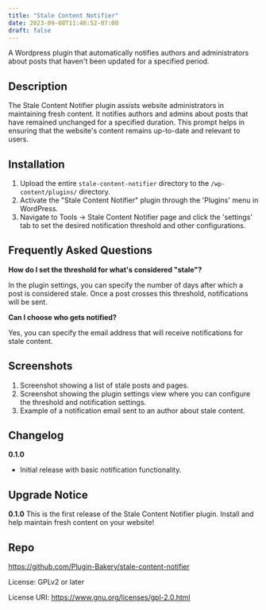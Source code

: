 ```yaml
---
title: "Stale Content Notifier"
date: 2023-09-08T11:48:52-07:00
draft: false
---
```


A Wordpress plugin that automatically notifies authors and administrators about posts that haven't been updated for a specified period.

## Description

The Stale Content Notifier plugin assists website administrators in maintaining fresh content. It notifies authors and admins about posts that have remained unchanged for a specified duration. This prompt helps in ensuring that the website's content remains up-to-date and relevant to users.

## Installation

1. Upload the entire `stale-content-notifier` directory to the `/wp-content/plugins/` directory.
2. Activate the "Stale Content Notifier" plugin through the 'Plugins' menu in WordPress.
3. Navigate to Tools -> Stale Content Notifier page and click the 'settings' tab to set the desired notification threshold and other configurations.

## Frequently Asked Questions

**How do I set the threshold for what's considered "stale"?**

In the plugin settings, you can specify the number of days after which a post is considered stale. Once a post crosses this threshold, notifications will be sent.

**Can I choose who gets notified?**

Yes, you can specify the email address that will receive notifications for stale content.

## Screenshots

1. Screenshot showing a list of stale posts and pages.
2. Screenshot showing the plugin settings view where you can configure the threshold and notification settings.
3. Example of a notification email sent to an author about stale content.

## Changelog

**0.1.0**
* Initial release with basic notification functionality.

## Upgrade Notice

**0.1.0**
This is the first release of the Stale Content Notifier plugin. Install and help maintain fresh content on your website!

## Repo

https://github.com/Plugin-Bakery/stale-content-notifier

License: GPLv2 or later

License URI: https://www.gnu.org/licenses/gpl-2.0.html
